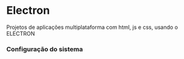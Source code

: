 # Electron
Projetos de aplicações multiplataforma com html, js e css, usando o ELECTRON

### Configuração do sistema

